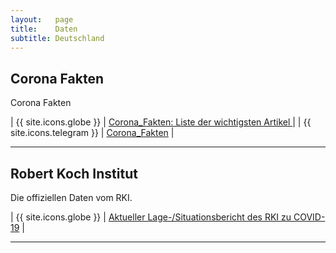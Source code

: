 ```yaml
---
layout:   page
title:    Daten
subtitle: Deutschland
---
```


## Corona Fakten

Corona Fakten

| {{ site.icons.globe }}    | [Corona_Fakten: Liste der wichtigsten Artikel ](https://telegra.ph/Corona-Fakten-Liste-der-wichtigsten-Artikel-09-08) |
| {{ site.icons.telegram }} | [Corona_Fakten](https://t.me/Corona_Fakten) |

---

## Robert Koch Institut

Die offiziellen Daten vom RKI.

| {{ site.icons.globe }}    | [Aktueller Lage-/Situationsbericht des RKI zu COVID-19](https://www.rki.de/DE/Content/InfAZ/N/Neuartiges_Coronavirus/Situationsberichte/Gesamt.html) |

---

